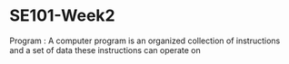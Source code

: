 # SE101-Week2

Program : A computer program is an organized collection of instructions and a set of data these instructions can operate on

